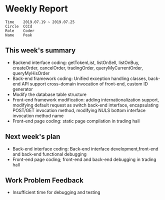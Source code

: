 # Weekly Report 
```
Time	2019.07.19 ~ 2019.07.25
Circle	CCCd
Role	Coder
Name	Peak
```
## This week's summary
- Backend interface coding: getTokenList, listOnSell, listOnBuy, createOrder, cancelOrder, tradingOrder, queryMyCurrentOrder, queryMyHisOrder
- Back-end framework coding: Unified exception handling classes, back-end API support cross-domain invocation of front-end, custom ID generator
- Modify the database table structure
- Front-end framework modification: adding internationalization support, modifying default request as switch back-end interface, encapsulating POST/GET invocation method, modifying NULS bottom interface invocation method name
- Front-end page coding: static page compilation in trading hall

## Next week's plan

- Back-end interface coding: Back-end interface development,front-end and back-end functional debugging
- Front-end page coding; front-end and back-end debugging in trading hall

## Work Problem Feedback
- Insufficient time for debugging and testing
